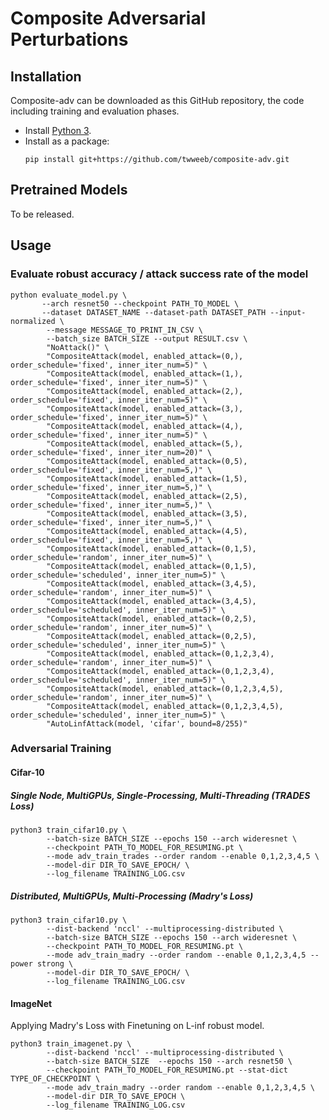 # Composite Adversarial Perturbations

## Installation
Composite-adv can be downloaded as this GitHub repository, the code including training and evaluation phases.

- Install [Python 3](https://www.python.org/).
- Install as a package:
  ```shell
  pip install git+https://github.com/twweeb/composite-adv.git
  ```

## Pretrained Models
To be released.


## Usage
### Evaluate robust accuracy / attack success rate of the model
```shell
python evaluate_model.py \
       --arch resnet50 --checkpoint PATH_TO_MODEL \
       --dataset DATASET_NAME --dataset-path DATASET_PATH --input-normalized \
        --message MESSAGE_TO_PRINT_IN_CSV \
        --batch_size BATCH_SIZE --output RESULT.csv \
        "NoAttack()" \
        "CompositeAttack(model, enabled_attack=(0,), order_schedule='fixed', inner_iter_num=5)" \
        "CompositeAttack(model, enabled_attack=(1,), order_schedule='fixed', inner_iter_num=5)" \
        "CompositeAttack(model, enabled_attack=(2,), order_schedule='fixed', inner_iter_num=5)" \
        "CompositeAttack(model, enabled_attack=(3,), order_schedule='fixed', inner_iter_num=5)" \
        "CompositeAttack(model, enabled_attack=(4,), order_schedule='fixed', inner_iter_num=5)" \
        "CompositeAttack(model, enabled_attack=(5,), order_schedule='fixed', inner_iter_num=20)" \
        "CompositeAttack(model, enabled_attack=(0,5), order_schedule='fixed', inner_iter_num=5,)" \
        "CompositeAttack(model, enabled_attack=(1,5), order_schedule='fixed', inner_iter_num=5,)" \
        "CompositeAttack(model, enabled_attack=(2,5), order_schedule='fixed', inner_iter_num=5,)" \
        "CompositeAttack(model, enabled_attack=(3,5), order_schedule='fixed', inner_iter_num=5,)" \
        "CompositeAttack(model, enabled_attack=(4,5), order_schedule='fixed', inner_iter_num=5,)" \
        "CompositeAttack(model, enabled_attack=(0,1,5), order_schedule='random', inner_iter_num=5)" \
        "CompositeAttack(model, enabled_attack=(0,1,5), order_schedule='scheduled', inner_iter_num=5)" \
        "CompositeAttack(model, enabled_attack=(3,4,5), order_schedule='random', inner_iter_num=5)" \
        "CompositeAttack(model, enabled_attack=(3,4,5), order_schedule='scheduled', inner_iter_num=5)" \
        "CompositeAttack(model, enabled_attack=(0,2,5), order_schedule='random', inner_iter_num=5)" \
        "CompositeAttack(model, enabled_attack=(0,2,5), order_schedule='scheduled', inner_iter_num=5)" \
        "CompositeAttack(model, enabled_attack=(0,1,2,3,4), order_schedule='random', inner_iter_num=5)" \
        "CompositeAttack(model, enabled_attack=(0,1,2,3,4), order_schedule='scheduled', inner_iter_num=5)" \
        "CompositeAttack(model, enabled_attack=(0,1,2,3,4,5), order_schedule='random', inner_iter_num=5)" \
        "CompositeAttack(model, enabled_attack=(0,1,2,3,4,5), order_schedule='scheduled', inner_iter_num=5)" \
        "AutoLinfAttack(model, 'cifar', bound=8/255)"
```

### Adversarial Training
#### Cifar-10
##### Single Node, MultiGPUs, Single-Processing, Multi-Threading (TRADES Loss)
```shell
python3 train_cifar10.py \
        --batch-size BATCH_SIZE --epochs 150 --arch wideresnet \
        --checkpoint PATH_TO_MODEL_FOR_RESUMING.pt \
        --mode adv_train_trades --order random --enable 0,1,2,3,4,5 \
        --model-dir DIR_TO_SAVE_EPOCH/ \
        --log_filename TRAINING_LOG.csv
```

##### Distributed, MultiGPUs, Multi-Processing (Madry's Loss)
```shell
python3 train_cifar10.py \
        --dist-backend 'nccl' --multiprocessing-distributed \
        --batch-size BATCH_SIZE --epochs 150 --arch wideresnet \
        --checkpoint PATH_TO_MODEL_FOR_RESUMING.pt \
        --mode adv_train_madry --order random --enable 0,1,2,3,4,5 --power strong \
        --model-dir DIR_TO_SAVE_EPOCH/ \
        --log_filename TRAINING_LOG.csv
```

#### ImageNet
Applying Madry's Loss with Finetuning on L-inf robust model.
```shell
python3 train_imagenet.py \
        --dist-backend 'nccl' --multiprocessing-distributed \
        --batch-size BATCH_SIZE  --epochs 150 --arch resnet50 \
        --checkpoint PATH_TO_MODEL_FOR_RESUMING.pt --stat-dict TYPE_OF_CHECKPOINT \
        --mode adv_train_madry --order random --enable 0,1,2,3,4,5 \
        --model-dir DIR_TO_SAVE_EPOCH \
        --log_filename TRAINING_LOG.csv
```
